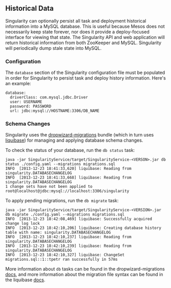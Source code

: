 ## Historical Data

Singularity can optionally persist all task and deployment historical information into a MySQL database. This is useful because Mesos does not necessarily keep state forever, nor does it provide a deploy-focused interface for viewing that state. The Singularity API and web application will return historical information from both ZooKeeper and MySQL. Singularity will periodically dump stale state into MySQL.

### Configuration

The `database` section of the Singularity configuration file must be populated in order for Singularity to persist task and deploy history information. Here's an example:

```
database:
  driverClass: com.mysql.jdbc.Driver
  user: USERNAME
  password: PASSWORD
  url: jdbc:mysql://HOSTNAME:3306/DB_NAME
```

### Schema Changes

Singularity uses the [dropwizard-migrations](http://dropwizard.io/manual/migrations) bundle (which in turn uses [liquibase](http://www.liquibase.org/)) for managing and applying database schema changes.

To check the status of your database, run the `db status` task:

```
java -jar SingularityService/target/SingularityService-<VERSON>.jar db status ./config.yaml --migrations migrations.sql
INFO  [2013-12-23 18:41:33,620] liquibase: Reading from singularity.DATABASECHANGELOG
INFO  [2013-12-23 18:41:33,668] liquibase: Reading from singularity.DATABASECHANGELOG
1 change sets have not been applied to root@localhost@jdbc:mysql://localhost:3306/singularity
```

To apply pending migrations, run the `db migrate` task:

```
java -jar SingularityService/target/SingularityService-<VERSION>.jar db migrate ./config.yaml --migrations migrations.sql
INFO  [2013-12-23 18:42:08,469] liquibase: Successfully acquired change log lock
INFO  [2013-12-23 18:42:10,206] liquibase: Creating database history table with name: singularity.DATABASECHANGELOG
INFO  [2013-12-23 18:42:10,237] liquibase: Reading from singularity.DATABASECHANGELOG
INFO  [2013-12-23 18:42:10,239] liquibase: Reading from singularity.DATABASECHANGELOG
INFO  [2013-12-23 18:42:10,327] liquibase: ChangeSet migrations.sql::1::tpetr ran successfully in 57ms
```

More information about `db` tasks can be found in the dropwizard-migrations [docs](http://dropwizard.io/manual/migrations), and more information about the migration file syntax can be found in the liquibase [docs](http://www.liquibase.org/documentation/yaml_format.html).
